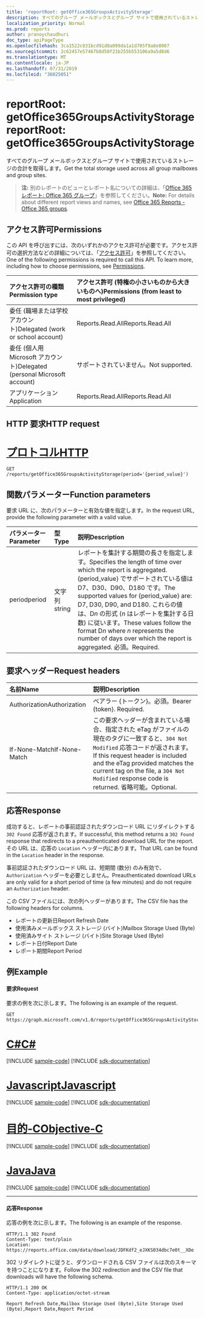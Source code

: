 ```yaml
---
title: 'reportRoot: getOffice365GroupsActivityStorage'
description: すべてのグループ メールボックスとグループ サイトで使用されているストレージの合計を取得します。
localization_priority: Normal
ms.prod: reports
author: pranoychaudhuri
doc_type: apiPageType
ms.openlocfilehash: 3ca1522c831bcd91d0a099da1a1d705f9a8e8907
ms.sourcegitcommit: 2c62457e57467b8d50f21b255b553106a9a5d8d6
ms.translationtype: MT
ms.contentlocale: ja-JP
ms.lasthandoff: 07/31/2019
ms.locfileid: "36025051"
---
```

# <a name="reportroot-getoffice365groupsactivitystorage"></a><span data-ttu-id="e1b8d-103">reportRoot: getOffice365GroupsActivityStorage</span><span class="sxs-lookup"><span data-stu-id="e1b8d-103">reportRoot: getOffice365GroupsActivityStorage</span></span>

<span data-ttu-id="e1b8d-104">すべてのグループ メールボックスとグループ サイトで使用されているストレージの合計を取得します。</span><span class="sxs-lookup"><span data-stu-id="e1b8d-104">Get the total storage used across all group mailboxes and group sites.</span></span>

> <span data-ttu-id="e1b8d-105">**注:** 別のレポートのビューとレポート名についての詳細は、「[Office 365 レポート: Office 365 グループ](https://support.office.com/client/Office-365-groups-a27f1a99-3557-4f85-9560-a28e3d822a40)」を参照してください。</span><span class="sxs-lookup"><span data-stu-id="e1b8d-105">**Note:** For details about different report views and names, see [Office 365 Reports - Office 365 groups](https://support.office.com/client/Office-365-groups-a27f1a99-3557-4f85-9560-a28e3d822a40).</span></span>

## <a name="permissions"></a><span data-ttu-id="e1b8d-106">アクセス許可</span><span class="sxs-lookup"><span data-stu-id="e1b8d-106">Permissions</span></span>

<span data-ttu-id="e1b8d-p101">この API を呼び出すには、次のいずれかのアクセス許可が必要です。アクセス許可の選択方法などの詳細については、「[アクセス許可](/graph/permissions-reference)」を参照してください。</span><span class="sxs-lookup"><span data-stu-id="e1b8d-p101">One of the following permissions is required to call this API. To learn more, including how to choose permissions, see [Permissions](/graph/permissions-reference).</span></span>

| <span data-ttu-id="e1b8d-109">アクセス許可の種類</span><span class="sxs-lookup"><span data-stu-id="e1b8d-109">Permission type</span></span>                        | <span data-ttu-id="e1b8d-110">アクセス許可 (特権の小さいものから大きいものへ)</span><span class="sxs-lookup"><span data-stu-id="e1b8d-110">Permissions (from least to most privileged)</span></span> |
| :------------------------------------- | :--------------------------------------- |
| <span data-ttu-id="e1b8d-111">委任 (職場または学校アカウント)</span><span class="sxs-lookup"><span data-stu-id="e1b8d-111">Delegated (work or school account)</span></span>     | <span data-ttu-id="e1b8d-112">Reports.Read.All</span><span class="sxs-lookup"><span data-stu-id="e1b8d-112">Reports.Read.All</span></span>                         |
| <span data-ttu-id="e1b8d-113">委任 (個人用 Microsoft アカウント)</span><span class="sxs-lookup"><span data-stu-id="e1b8d-113">Delegated (personal Microsoft account)</span></span> | <span data-ttu-id="e1b8d-114">サポートされていません。</span><span class="sxs-lookup"><span data-stu-id="e1b8d-114">Not supported.</span></span>                           |
| <span data-ttu-id="e1b8d-115">アプリケーション</span><span class="sxs-lookup"><span data-stu-id="e1b8d-115">Application</span></span>                            | <span data-ttu-id="e1b8d-116">Reports.Read.All</span><span class="sxs-lookup"><span data-stu-id="e1b8d-116">Reports.Read.All</span></span>                         |

## <a name="http-request"></a><span data-ttu-id="e1b8d-117">HTTP 要求</span><span class="sxs-lookup"><span data-stu-id="e1b8d-117">HTTP request</span></span>


# <a name="httptabhttp"></a>[<span data-ttu-id="e1b8d-118">プロトコル</span><span class="sxs-lookup"><span data-stu-id="e1b8d-118">HTTP</span></span>](#tab/http)
<!-- { "blockType": "ignored" } --> 

```http
GET /reports/getOffice365GroupsActivityStorage(period='{period_value}')
```

## <a name="function-parameters"></a><span data-ttu-id="e1b8d-119">関数パラメーター</span><span class="sxs-lookup"><span data-stu-id="e1b8d-119">Function parameters</span></span>

<span data-ttu-id="e1b8d-120">要求 URL に、次のパラメーターと有効な値を指定します。</span><span class="sxs-lookup"><span data-stu-id="e1b8d-120">In the request URL, provide the following parameter with a valid value.</span></span>

| <span data-ttu-id="e1b8d-121">パラメーター</span><span class="sxs-lookup"><span data-stu-id="e1b8d-121">Parameter</span></span> | <span data-ttu-id="e1b8d-122">型</span><span class="sxs-lookup"><span data-stu-id="e1b8d-122">Type</span></span>   | <span data-ttu-id="e1b8d-123">説明</span><span class="sxs-lookup"><span data-stu-id="e1b8d-123">Description</span></span>                              |
| :-------- | :----- | :--------------------------------------- |
| <span data-ttu-id="e1b8d-124">period</span><span class="sxs-lookup"><span data-stu-id="e1b8d-124">period</span></span>    | <span data-ttu-id="e1b8d-125">文字列</span><span class="sxs-lookup"><span data-stu-id="e1b8d-125">string</span></span> | <span data-ttu-id="e1b8d-126">レポートを集計する期間の長さを指定します。</span><span class="sxs-lookup"><span data-stu-id="e1b8d-126">Specifies the length of time over which the report is aggregated.</span></span> <span data-ttu-id="e1b8d-127">{period_value} でサポートされている値は D7、D30、D90、D180 です。</span><span class="sxs-lookup"><span data-stu-id="e1b8d-127">The supported values for {period_value} are: D7, D30, D90, and D180.</span></span> <span data-ttu-id="e1b8d-128">これらの値は、D*n* の形式 (*n* はレポートを集計する日数) に従います。</span><span class="sxs-lookup"><span data-stu-id="e1b8d-128">These values follow the format D*n* where *n* represents the number of days over which the report is aggregated.</span></span> <span data-ttu-id="e1b8d-129">必須。</span><span class="sxs-lookup"><span data-stu-id="e1b8d-129">Required.</span></span> |

## <a name="request-headers"></a><span data-ttu-id="e1b8d-130">要求ヘッダー</span><span class="sxs-lookup"><span data-stu-id="e1b8d-130">Request headers</span></span>

| <span data-ttu-id="e1b8d-131">名前</span><span class="sxs-lookup"><span data-stu-id="e1b8d-131">Name</span></span>          | <span data-ttu-id="e1b8d-132">説明</span><span class="sxs-lookup"><span data-stu-id="e1b8d-132">Description</span></span>                              |
| :------------ | :--------------------------------------- |
| <span data-ttu-id="e1b8d-133">Authorization</span><span class="sxs-lookup"><span data-stu-id="e1b8d-133">Authorization</span></span> | <span data-ttu-id="e1b8d-p103">ベアラー {トークン}。必須。</span><span class="sxs-lookup"><span data-stu-id="e1b8d-p103">Bearer {token}. Required.</span></span>                |
| <span data-ttu-id="e1b8d-136">If-None-Match</span><span class="sxs-lookup"><span data-stu-id="e1b8d-136">If-None-Match</span></span> | <span data-ttu-id="e1b8d-137">この要求ヘッダーが含まれている場合、指定された eTag がファイルの現在のタグに一致すると、`304 Not Modified` 応答コードが返されます。</span><span class="sxs-lookup"><span data-stu-id="e1b8d-137">If this request header is included and the eTag provided matches the current tag on the file, a `304 Not Modified` response code is returned.</span></span> <span data-ttu-id="e1b8d-138">省略可能。</span><span class="sxs-lookup"><span data-stu-id="e1b8d-138">Optional.</span></span> |

## <a name="response"></a><span data-ttu-id="e1b8d-139">応答</span><span class="sxs-lookup"><span data-stu-id="e1b8d-139">Response</span></span>

<span data-ttu-id="e1b8d-140">成功すると、レポートの事前認証されたダウンロード URL にリダイレクトする `302 Found` 応答が返されます。</span><span class="sxs-lookup"><span data-stu-id="e1b8d-140">If successful, this method returns a `302 Found` response that redirects to a preauthenticated download URL for the report.</span></span> <span data-ttu-id="e1b8d-141">その URL は、応答の `Location` ヘッダー内にあります。</span><span class="sxs-lookup"><span data-stu-id="e1b8d-141">That URL can be found in the `Location` header in the response.</span></span>

<span data-ttu-id="e1b8d-142">事前認証されたダウンロード URL は、短期間 (数分) のみ有効で、`Authorization` ヘッダーを必要としません。</span><span class="sxs-lookup"><span data-stu-id="e1b8d-142">Preauthenticated download URLs are only valid for a short period of time (a few minutes) and do not require an `Authorization` header.</span></span>

<span data-ttu-id="e1b8d-143">この CSV ファイルには、次の列ヘッダーがあります。</span><span class="sxs-lookup"><span data-stu-id="e1b8d-143">The CSV file has the following headers for columns.</span></span>

- <span data-ttu-id="e1b8d-144">レポートの更新日</span><span class="sxs-lookup"><span data-stu-id="e1b8d-144">Report Refresh Date</span></span>
- <span data-ttu-id="e1b8d-145">使用済みメールボックス ストレージ (バイト)</span><span class="sxs-lookup"><span data-stu-id="e1b8d-145">Mailbox Storage Used (Byte)</span></span>
- <span data-ttu-id="e1b8d-146">使用済みサイト ストレージ (バイト)</span><span class="sxs-lookup"><span data-stu-id="e1b8d-146">Site Storage Used (Byte)</span></span>
- <span data-ttu-id="e1b8d-147">レポート日付</span><span class="sxs-lookup"><span data-stu-id="e1b8d-147">Report Date</span></span>
- <span data-ttu-id="e1b8d-148">レポート期間</span><span class="sxs-lookup"><span data-stu-id="e1b8d-148">Report Period</span></span>

## <a name="example"></a><span data-ttu-id="e1b8d-149">例</span><span class="sxs-lookup"><span data-stu-id="e1b8d-149">Example</span></span>

#### <a name="request"></a><span data-ttu-id="e1b8d-150">要求</span><span class="sxs-lookup"><span data-stu-id="e1b8d-150">Request</span></span>

<span data-ttu-id="e1b8d-151">要求の例を次に示します。</span><span class="sxs-lookup"><span data-stu-id="e1b8d-151">The following is an example of the request.</span></span>

<!--{
  "blockType": "request",
  "isComposable": true,
  "name": "reportroot_getoffice365groupsactivitystorage"
}-->

```http
GET https://graph.microsoft.com/v1.0/reports/getOffice365GroupsActivityStorage(period='D7')
```
# <a name="ctabcsharp"></a>[<span data-ttu-id="e1b8d-152">C#</span><span class="sxs-lookup"><span data-stu-id="e1b8d-152">C#</span></span>](#tab/csharp)
[!INCLUDE [sample-code](../includes/snippets/csharp/reportroot-getoffice365groupsactivitystorage-csharp-snippets.md)]
[!INCLUDE [sdk-documentation](../includes/snippets/snippets-sdk-documentation-link.md)]

# <a name="javascripttabjavascript"></a>[<span data-ttu-id="e1b8d-153">Javascript</span><span class="sxs-lookup"><span data-stu-id="e1b8d-153">Javascript</span></span>](#tab/javascript)
[!INCLUDE [sample-code](../includes/snippets/javascript/reportroot-getoffice365groupsactivitystorage-javascript-snippets.md)]
[!INCLUDE [sdk-documentation](../includes/snippets/snippets-sdk-documentation-link.md)]

# <a name="objective-ctabobjc"></a>[<span data-ttu-id="e1b8d-154">目的-C</span><span class="sxs-lookup"><span data-stu-id="e1b8d-154">Objective-C</span></span>](#tab/objc)
[!INCLUDE [sample-code](../includes/snippets/objc/reportroot-getoffice365groupsactivitystorage-objc-snippets.md)]
[!INCLUDE [sdk-documentation](../includes/snippets/snippets-sdk-documentation-link.md)]

# <a name="javatabjava"></a>[<span data-ttu-id="e1b8d-155">Java</span><span class="sxs-lookup"><span data-stu-id="e1b8d-155">Java</span></span>](#tab/java)
[!INCLUDE [sample-code](../includes/snippets/java/reportroot-getoffice365groupsactivitystorage-java-snippets.md)]
[!INCLUDE [sdk-documentation](../includes/snippets/snippets-sdk-documentation-link.md)]

---


#### <a name="response"></a><span data-ttu-id="e1b8d-156">応答</span><span class="sxs-lookup"><span data-stu-id="e1b8d-156">Response</span></span>

<span data-ttu-id="e1b8d-157">応答の例を次に示します。</span><span class="sxs-lookup"><span data-stu-id="e1b8d-157">The following is an example of the response.</span></span>

<!-- {
  "blockType": "response",
  "truncated": true,
  "@odata.type": "microsoft.graph.report"
} -->

```http
HTTP/1.1 302 Found
Content-Type: text/plain
Location: https://reports.office.com/data/download/JDFKdf2_eJXKS034dbc7e0t__XDe
```

<span data-ttu-id="e1b8d-158">302 リダイレクトに従うと、ダウンロードされる CSV ファイルは次のスキーマを持つことになります。</span><span class="sxs-lookup"><span data-stu-id="e1b8d-158">Follow the 302 redirection and the CSV file that downloads will have the following schema.</span></span>

<!-- { "blockType": "ignored" } --> 

```http
HTTP/1.1 200 OK
Content-Type: application/octet-stream

Report Refresh Date,Mailbox Storage Used (Byte),Site Storage Used (Byte),Report Date,Report Period
```
<!-- uuid: 8fcb5dbc-d5aa-4681-8e31-b001d5168d79 
2015-10-25 14:57:30 UTC -->
<!-- {
  "type": "#page.annotation",
  "description": "Example",
  "keywords": "",
  "section": "documentation",
  "tocPath": "",
  "suppressions": [
  ]
}-->

